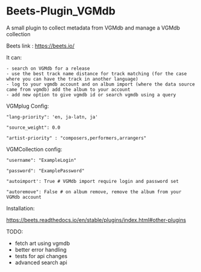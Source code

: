 # Beets-Plugin_VGMdb
A small plugin to collect metadata from VGMdb and manage a VGMdb collection

Beets link : https://beets.io/

It can:
    
    - search on VGMdb for a release
    - use the best track name distance for track matching (for the case where you can have the track in another language)
    - log to your vgmdb account and on album import (where the data source came from vgmdb) add the album to your account
    - add new option to give vgmdb id or search vgmdb using a query 

VGMplug Config:

    "lang-priority": 'en, ja-latn, ja'
    
    "source_weight": 0.0
    
    "artist-priority" : "composers,performers,arrangers"
    
VGMCollection config:

    "username": "ExampleLogin"
    
    "password": "ExamplePassword"

    "autoimport': True # VGMdb import require login and password set
    
    "autoremove": False # on album remove, remove the album from your VGMdb account

Installation:

https://beets.readthedocs.io/en/stable/plugins/index.html#other-plugins

TODO: 
- fetch art using vgmdb
- better error handling
- tests for api changes
- advanced search api
